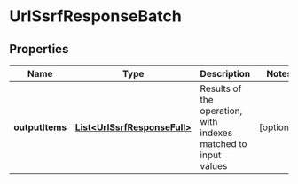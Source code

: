 
# UrlSsrfResponseBatch

## Properties
Name | Type | Description | Notes
------------ | ------------- | ------------- | -------------
**outputItems** | [**List&lt;UrlSsrfResponseFull&gt;**](UrlSsrfResponseFull.md) | Results of the operation, with indexes matched to input values |  [optional]



